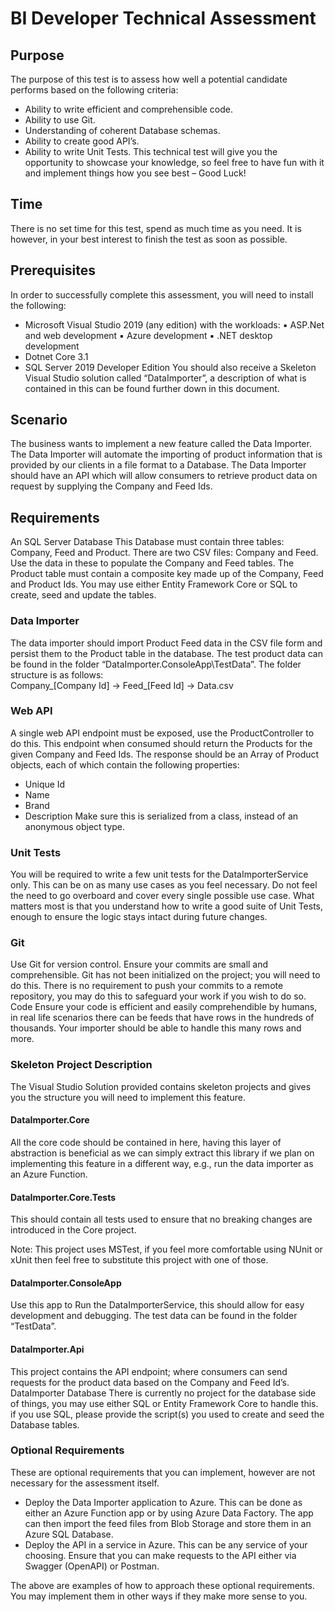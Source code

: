 # BI Developer Technical Assessment 
 
## Purpose 
The purpose of this test is to assess how well a potential candidate performs based on the following criteria: 
-	Ability to write efficient and comprehensible code. 
-	Ability to use Git. 
-	Understanding of coherent Database schemas. 
-	Ability to create good API’s. 
-	Ability to write Unit Tests. 
This technical test will give you the opportunity to showcase your knowledge, so feel free to have fun with it and implement things how you see best – Good Luck! 

## Time 
There is no set time for this test, spend as much time as you need. It is however, in your best interest to finish the test as soon as possible.  

## Prerequisites 
In order to successfully complete this assessment, you will need to install the following: 
-	Microsoft Visual Studio 2019 (any edition) with the workloads: 
▪	ASP.Net and web development 
▪	Azure development 
▪	.NET desktop development 
-	Dotnet Core 3.1 
-	SQL Server 2019 Developer Edition 
You should also receive a Skeleton Visual Studio solution called “DataImporter”, a description of what is contained in this can be found further down in this document. 

## Scenario 
The business wants to implement a new feature called the Data Importer. The Data Importer will automate the importing of product information that is provided by our clients in a file format to a Database. The Data Importer should have an API which will allow consumers to retrieve product data on request by supplying the Company and Feed Ids. 

## Requirements 
An SQL Server Database 
This Database must contain three tables: Company, Feed and Product. 
There are two CSV files: Company and Feed. Use the data in these to populate the Company and Feed tables. 
The Product table must contain a composite key made up of the Company, Feed and Product Ids. 
You may use either Entity Framework Core or SQL to create, seed and update the tables. 

### Data Importer 
The data importer should import Product Feed data in the CSV file form and persist them to the Product table in the database. 
The test product data can be found in the folder “DataImporter.ConsoleApp\TestData”. The folder structure is as follows:  
Company_[Company Id] -> Feed_[Feed Id] -> Data.csv 

### Web API 
A single web API endpoint must be exposed, use the ProductController to do this. 
This endpoint when consumed should return the Products for the given Company and Feed Ids. 
The response should be an Array of Product objects, each of which contain the following properties: 
-	Unique Id 
-	Name 
-	Brand 
-	Description 
Make sure this is serialized from a class, instead of an anonymous object type. 

### Unit Tests 
You will be required to write a few unit tests for the DataImporterService only. This can be on as many use cases as you feel necessary. Do not feel the need to go overboard and cover every single possible use case. What matters most is that you understand how to write a good suite of Unit Tests, enough to ensure the logic stays intact during future changes. 

### Git 
Use Git for version control. Ensure your commits are small and comprehensible. Git has not been initialized on the project; you will need to do this. There is no requirement to push your commits to a remote repository, you may do this to safeguard your work if you wish to do so. 
Code 
Ensure your code is efficient and easily comprehendible by humans, in real life scenarios there can be feeds that have rows in the hundreds of thousands. Your importer should be able to handle this many rows and more. 

### Skeleton Project Description 
The Visual Studio Solution provided contains skeleton projects and gives you the structure you will need to implement this feature. 

#### DataImporter.Core 
All the core code should be contained in here, having this layer of abstraction is beneficial as we can simply extract this library if we plan on implementing this feature in a different way, e.g., run the data importer as an Azure Function. 

#### DataImporter.Core.Tests 
This should contain all tests used to ensure that no breaking changes are introduced in the Core project. 

Note: This project uses MSTest, if you feel more comfortable using NUnit or xUnit then feel free to substitute this project with one of those. 

#### DataImporter.ConsoleApp 
Use this app to Run the DataImporterService, this should allow for easy development and debugging. The test data can be found in the folder “TestData”. 

#### DataImporter.Api 
This project contains the API endpoint; where consumers can send requests for the product data based on the Company and Feed Id’s. 
DataImporter Database 
There is currently no project for the database side of things, you may use either SQL or Entity Framework Core to handle this. if you use SQL, please provide the script(s) you used to create and seed the Database tables. 
 
### Optional Requirements 
These are optional requirements that you can implement, however are not necessary for the assessment itself. 
-	Deploy the Data Importer application to Azure. 
This can be done as either an Azure Function app or by using Azure Data Factory. The app can then import the feed files from Blob Storage and store them in an Azure SQL Database. 
-	Deploy the API in a service in Azure. 
This can be any service of your choosing. Ensure that you can make requests to the API either via Swagger (OpenAPI) or Postman. 

The above are examples of how to approach these optional requirements. You may implement them in other ways if they make more sense to you. 
